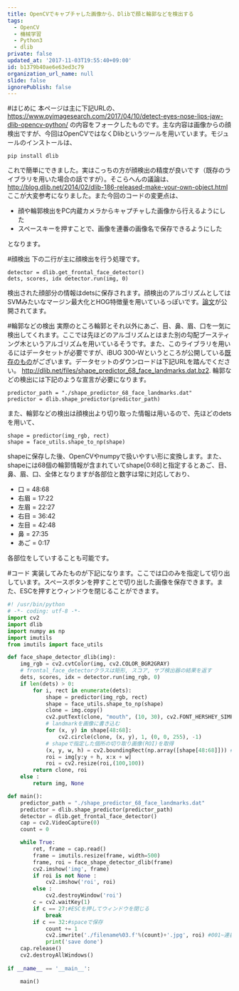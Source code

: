 ```yaml
---
title: OpenCVでキャプチャした画像から、Dlibで顔と輪郭などを検出する
tags:
  - OpenCV
  - 機械学習
  - Python3
  - dlib
private: false
updated_at: '2017-11-03T19:55:40+09:00'
id: b1379b40ae6e63ed3c79
organization_url_name: null
slide: false
ignorePublish: false
---
```

#はじめに
本ページは主に下記URLの、
https://www.pyimagesearch.com/2017/04/10/detect-eyes-nose-lips-jaw-dlib-opencv-python/
の内容をフォークしたものです。主な内容は画像からの顔検出ですが、今回はOpenCVではなくDlibというツールを用いています。モジュールのインストールは、

```
pip install dlib
```

これで簡単にできました。実はこっちの方が顔検出の精度が良いです（既存のライブラリを用いた場合の話ですが）。そこらへんの議論は、
http://blog.dlib.net/2014/02/dlib-186-released-make-your-own-object.html
ここが大変参考になりました。また今回のコードの変更点は、

- 顔や輪郭検出をPC内蔵カメラからキャプチャした画像から行えるようにした
- スペースキーを押すことで、画像を連番の画像名で保存できるようにした

となります。

#顔検出
下の二行が主に顔検出を行う処理です。

```
detector = dlib.get_frontal_face_detector()
dets, scores, idx detector.run(img, 0)
```

検出された顔部分の情報はdetsに保存されます。顔検出のアルゴリズムとしてはSVMみたいなマージン最大化とHOG特徴量を用いているっぽいです。[論文](http://arxiv.org/abs/1502.00046)が公開されてます。

#輪郭などの検出
実際のところ輪郭とそれ以外にあご、目、鼻、眉、口を一気に検出してくれます。ここでは先ほどのアルゴリズムとはまた別の勾配ブースティング木というアルゴリズムを用いているそうです。また、このライブラリを用いるにはデータセットが必要ですが、iBUG 300-Wというところが公開している[既存のもの](https://ibug.doc.ic.ac.uk/resources/facial-point-annotations/)がございます。データセットのダウンロードは下記URLを踏んでください。
http://dlib.net/files/shape_predictor_68_face_landmarks.dat.bz2.
輪郭などの検出には下記のような宣言が必要になります。

```
predictor_path = "./shape_predictor_68_face_landmarks.dat"
predictor = dlib.shape_predictor(predictor_path)
```

また、輪郭などの検出は顔検出より切り取った情報は用いるので、先ほどのdetsを用いて、

```
shape = predictor(img_rgb, rect)
shape = face_utils.shape_to_np(shape)
```

shapeに保存した後、OpenCVやnumpyで扱いやすい形に変換します。また、shapeには68個の輪郭情報が含まれていてshape[0:68]と指定するとあご、目、鼻、眉、口、全体となりますが各部位と数字は常に対応しており、


- 口 = 48:68
- 右眉 = 17:22
- 左眉 = 22:27
- 右目 = 36:42
- 左目 = 42:48
- 鼻 = 27:35
- あご = 0:17

各部位をしていすることも可能です。

#コード
実装してみたものが下記になります。ここでは口のみを指定して切り出しています。スペースボタンを押すことで切り出した画像を保存できます。また、ESCを押すとウィンドウを閉じることができます。

```python:capture_face_landmarks.py
#! /usr/bin/python
# -*- coding: utf-8 -*-
import cv2
import dlib
import numpy as np
import imutils
from imutils import face_utils

def face_shape_detector_dlib(img):
    img_rgb = cv2.cvtColor(img, cv2.COLOR_BGR2GRAY)
    # frontal_face_detectorクラスは矩形, スコア, サブ検出器の結果を返す
    dets, scores, idx = detector.run(img_rgb, 0)
    if len(dets) > 0:
        for i, rect in enumerate(dets):
            shape = predictor(img_rgb, rect)
            shape = face_utils.shape_to_np(shape)
            clone = img.copy()
            cv2.putText(clone, "mouth", (10, 30), cv2.FONT_HERSHEY_SIMPLEX, 0.7, (0, 0, 255), 2)
            # landmarkを画像に書き込む
            for (x, y) in shape[48:68]:
                cv2.circle(clone, (x, y), 1, (0, 0, 255), -1)
            # shapeで指定した個所の切り取り画像(ROI)を取得
            (x, y, w, h) = cv2.boundingRect(np.array([shape[48:68]])) #口の部位のみ切り出し
            roi = img[y:y + h, x:x + w]
            roi = cv2.resize(roi,(100,100))
        return clone, roi
    else :
        return img, None

def main():
	predictor_path = "./shape_predictor_68_face_landmarks.dat"
	predictor = dlib.shape_predictor(predictor_path)
	detector = dlib.get_frontal_face_detector()
	cap = cv2.VideoCapture(0)
	count = 0

	while True:
		ret, frame = cap.read()
		frame = imutils.resize(frame, width=500)
		frame, roi = face_shape_detector_dlib(frame)
		cv2.imshow('img', frame)
		if roi is not None :
			cv2.imshow('roi', roi)
		else :
			cv2.destroyWindow('roi')
		c = cv2.waitKey(1)
		if c == 27:#ESCを押してウィンドウを閉じる
			break
		if c == 32:#spaceで保存
			count += 1
			cv2.imwrite('./filename%03.f'%(count)+'.jpg', roi) #001~連番で保存
			print('save done')
	cap.release()
	cv2.destroyAllWindows()
	
if __name__ == '__main__':

    main()
```
